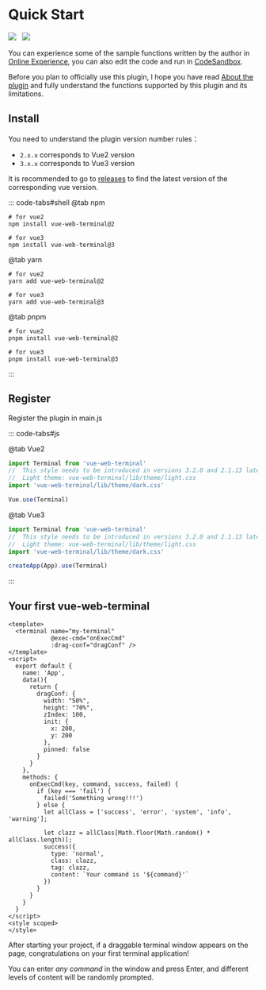 # Quick Start

<img src="https://shields.io/github/package-json/v/tzfun/vue-web-terminal/vue2" style="margin-right: 8px;">
<img src="https://shields.io/github/package-json/v/tzfun/vue-web-terminal/vue3" style="margin-right: 8px;">

You can experience some of the sample functions written by the author in [Online Experience](./demo.md), 
you can also edit the code and run in [CodeSandbox][Online Demo CodeSandbox].

Before you plan to officially use this plugin, I hope you have read [About the plugin](./about.md) and fully 
understand the functions supported by this plugin and its limitations.

## Install

You need to understand the plugin version number rules：
- `2.x.x` corresponds to Vue2 version
- `3.x.x` corresponds to Vue3 version

It is recommended to go to [releases][Github Releases] to find the latest version of the corresponding vue version.

::: code-tabs#shell
@tab npm

```shell:no-line-numbers
# for vue2
npm install vue-web-terminal@2

# for vue3
npm install vue-web-terminal@3
```

@tab yarn

```shell:no-line-numbers
# for vue2
yarn add vue-web-terminal@2

# for vue3
yarn add vue-web-terminal@3
```

@tab pnpm

```shell:no-line-numbers
# for vue2
pnpm install vue-web-terminal@2

# for vue3
pnpm install vue-web-terminal@3
```

:::

## Register

Register the plugin in main.js

::: code-tabs#js

@tab Vue2

```js
import Terminal from 'vue-web-terminal'
//  This style needs to be introduced in versions 3.2.0 and 2.1.13 later, and no theme style is needed in previous versions
//  Light theme: vue-web-terminal/lib/theme/light.css
import 'vue-web-terminal/lib/theme/dark.css'

Vue.use(Terminal)
```

@tab Vue3

```js
import Terminal from 'vue-web-terminal'
//  This style needs to be introduced in versions 3.2.0 and 2.1.13 later, and no theme style is needed in previous versions
//  Light theme: vue-web-terminal/lib/theme/light.css
import 'vue-web-terminal/lib/theme/dark.css'

createApp(App).use(Terminal)
```
:::

## Your first vue-web-terminal

```vue
<template>
  <terminal name="my-terminal"
            @exec-cmd="onExecCmd"
            :drag-conf="dragConf" />
</template>
<script>
  export default {
    name: 'App',
    data(){
      return {
        dragConf: {
          width: "50%",
          height: "70%",
          zIndex: 100,
          init: {
            x: 200,
            y: 200
          },
          pinned: false
        }
      }
    },
    methods: {
      onExecCmd(key, command, success, failed) {
        if (key === 'fail') {
          failed('Something wrong!!!')
        } else {
          let allClass = ['success', 'error', 'system', 'info', 'warning'];

          let clazz = allClass[Math.floor(Math.random() * allClass.length)];
          success({
            type: 'normal',
            class: clazz,
            tag: clazz,
            content: `Your command is '${command}'` 
          })
        }
      }
    }
  }
</script>
<style scoped>
</style>
```

After starting your project, if a draggable terminal window appears on the page, congratulations on your first terminal application!

You can enter *any command* in the window and press Enter, and different levels of content will be randomly prompted.

[Online Demo]: https://tzfun.github.io/vue-web-terminal/
[Online Demo CodeSandbox]: https://codesandbox.io/s/silly-scooby-l8wk9b
[Github Releases]: https://github.com/tzfun/vue-web-terminal/releases

<CommentService></CommentService>

